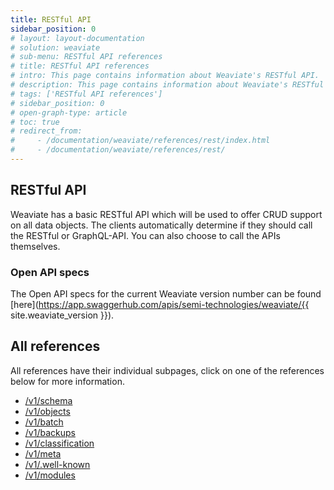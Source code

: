 ```yaml
---
title: RESTful API
sidebar_position: 0
# layout: layout-documentation
# solution: weaviate
# sub-menu: RESTful API references
# title: RESTful API references
# intro: This page contains information about Weaviate's RESTful API.
# description: This page contains information about Weaviate's RESTful API.
# tags: ['RESTful API references']
# sidebar_position: 0
# open-graph-type: article
# toc: true
# redirect_from:
#     - /documentation/weaviate/references/rest/index.html
#     - /documentation/weaviate/references/rest/
---
```


## RESTful API

Weaviate has a basic RESTful API which will be used to offer CRUD support on all data objects. The clients automatically determine if they should call the RESTful or GraphQL-API. You can also choose to call the APIs themselves.

### Open API specs

<!-- TODO - check that this renders correctly. Currently (13/12) this does not mark "here" as a part of the link  -->
The Open API specs for the current Weaviate version number can be found [here](https://app.swaggerhub.com/apis/semi-technologies/weaviate/{{ site.weaviate_version }}).

## All references

All references have their individual subpages, click on one of the references below for more information.

- [/v1/schema](./schema.md)
- [/v1/objects](./objects.md)
- [/v1/batch](./batch.md)
- [/v1/backups](./backups.md)
- [/v1/classification](./classification.md)
- [/v1/meta](./meta.md)
- [/v1/.well-known](./well-known.md)
- [/v1/modules](./modules.md)
